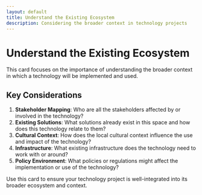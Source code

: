 ```yaml
---
layout: default
title: Understand the Existing Ecosystem
description: Considering the broader context in technology projects
---
```


# Understand the Existing Ecosystem

This card focuses on the importance of understanding the broader context in which a technology will be implemented and used.

## Key Considerations

1. **Stakeholder Mapping**: Who are all the stakeholders affected by or involved in the technology?
2. **Existing Solutions**: What solutions already exist in this space and how does this technology relate to them?
3. **Cultural Context**: How does the local cultural context influence the use and impact of the technology?
4. **Infrastructure**: What existing infrastructure does the technology need to work with or around?
5. **Policy Environment**: What policies or regulations might affect the implementation or use of the technology?

Use this card to ensure your technology project is well-integrated into its broader ecosystem and context.
